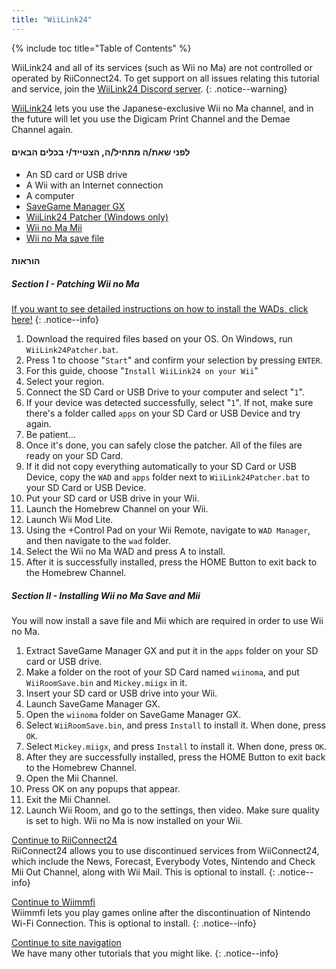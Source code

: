 ```yaml
---
title: "WiiLink24"
---
```


{% include toc title="Table of Contents" %}

WiiLink24 and all of its services (such as Wii no Ma) are not controlled or operated by RiiConnect24. To get support on all issues relating this tutorial and service, join the [WiiLink24 Discord server](https://discord.gg/n4ta3w6).
{: .notice--warning}

[WiiLink24](https://wiilink24.com/) lets you use the Japanese-exclusive Wii no Ma channel, and in the future will let you use the Digicam Print Channel and the Demae Channel again.

#### לפני שאת/ה מתחיל/ה, הצטייד/י בכלים הבאים

* An SD card or USB drive
* A Wii with an Internet connection
* A computer
* [SaveGame Manager GX](https://static.wiidatabase.de/SaveGame-Manager-GX.zip)
* [WiiLink24 Patcher (Windows only)](https://github.com/WiiLink24/WiiLink24-Patcher/releases)
* [Wii no Ma Mii](https://cdn.discordapp.com/attachments/770353472024477727/784849286063718430/Mickey.miigx)
* [Wii no Ma save file](https://cdn.discordapp.com/attachments/782800044830490664/782800227706732555/WiiRoomSave.bin)

#### הוראות

##### Section I - Patching Wii no Ma

[If you want to see detailed instructions on how to install the WADs, click here!](wiimodlite)
{: .notice--info}

1. Download the required files based on your OS. On Windows, run `WiiLink24Patcher.bat`.
2. Press 1 to choose "`Start`" and confirm your selection by pressing `ENTER`.
3. For this guide, choose "`Install WiiLink24 on your Wii`"
4. Select your region.
5. Connect the SD Card or USB Drive to your computer and select "`1`".
6. If your device was detected successfully, select "`1`". If not, make sure there's a folder called `apps` on your SD Card or USB Device and try again.
7. Be patient...
8. Once it's done, you can safely close the patcher. All of the files are ready on your SD Card.
9. If it did not copy everything automatically to your SD Card or USB Device, copy the `WAD` and `apps` folder next to `WiiLink24Patcher.bat` to your SD Card or USB Device.
10. Put your SD card or USB drive in your Wii.
11. Launch the Homebrew Channel on your Wii.
12. Launch Wii Mod Lite.
13. Using the +Control Pad on your Wii Remote, navigate to `WAD Manager`, and then navigate to the `wad` folder.
14. Select the Wii no Ma WAD and press A to install.
15. After it is successfully installed, press the HOME Button to exit back to the Homebrew Channel.

##### Section II - Installing Wii no Ma Save and Mii

You will now install a save file and Mii which are required in order to use Wii no Ma.

1. Extract SaveGame Manager GX and put it in the `apps` folder on your SD card or USB drive.
2. Make a folder on the root of your SD Card named `wiinoma`, and put `WiiRoomSave.bin` and `Mickey.miigx` in it.
3. Insert your SD card or USB drive into your Wii.
4. Launch SaveGame Manager GX.
5. Open the `wiinoma` folder on SaveGame Manager GX.
6. Select `WiiRoomSave.bin`, and press `Install` to install it. When done, press `OK`.
7. Select `Mickey.miigx`, and press `Install` to install it. When done, press `OK`.
8. After they are successfully installed, press the HOME Button to exit back to the Homebrew Channel.
9. Open the Mii Channel.
10. Press OK on any popups that appear.
11. Exit the Mii Channel.
12. Launch Wii Room, and go to the settings, then video. Make sure quality is set to high. Wii no Ma is now installed on your Wii.

[Continue to RiiConnect24](riiconnect24)<br> RiiConnect24 allows you to use discontinued services from WiiConnect24, which include the News, Forecast, Everybody Votes, Nintendo and Check Mii Out Channel, along with Wii Mail. This is optional to install.
{: .notice--info}

[Continue to Wiimmfi](wiimmfi)<br> Wiimmfi lets you play games online after the discontinuation of Nintendo Wi-Fi Connection. This is optional to install.
{: .notice--info}

[Continue to site navigation](site-navigation)<br> We have many other tutorials that you might like.
{: .notice--info}
